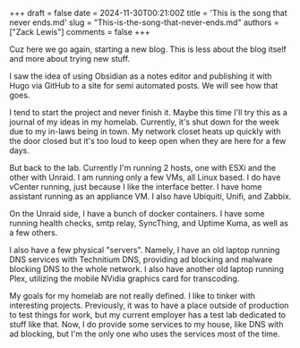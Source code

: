 +++
draft = false
date = 2024-11-30T00:21:00Z
title = 'This is the song that never ends.md'
slug = "This-is-the-song-that-never-ends.md"
authors = ["Zack Lewis"]
comments = false
+++


Cuz here we go again, starting a new blog. This is less about the blog itself and more about trying new stuff. 

I saw the idea of using Obsidian as a notes editor and publishing it with Hugo via GitHub to a site for semi automated posts. We will see how that goes.

I tend to start the project and never finish it. Maybe this time I'll try this as a journal of my ideas in my homelab. Currently, it's shut down for the week due to my in-laws being in town. My network closet heats up quickly with the door closed but it's too loud to keep open when they are here for a few days. 

But back to the lab. Currently I'm running 2 hosts, one with ESXi and the other with Unraid. I am running only a few VMs, all Linux based. I do have vCenter running, just because I like the interface better. I have home assistant running as an appliance VM. I also have Ubiquiti, Unifi, and Zabbix. 

On the Unraid side, I have a bunch of docker containers. I have some running health checks, smtp relay, SyncThing, and Uptime Kuma, as well as a few others. 

I also have a few physical "servers". Namely, I have an old laptop running DNS services with Technitium DNS, providing ad blocking and malware blocking DNS to the whole network. I also have another old laptop running Plex, utilizing the mobile NVidia graphics card for transcoding. 

My goals for my homelab are not really defined. I like to tinker with interesting projects. Previously, it was to have a place outside of production to test things for work, but my current employer has a test lab dedicated to stuff like that. Now, I do provide some services to my house, like DNS with ad blocking, but I'm the only one who uses the services most of the time.  
